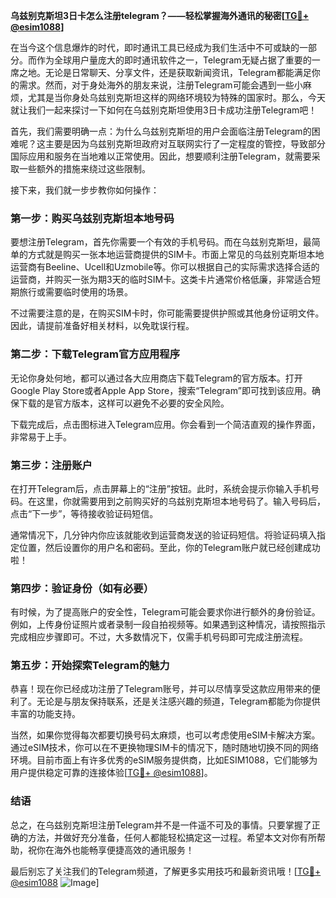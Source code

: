 **乌兹别克斯坦3日卡怎么注册telegram？——轻松掌握海外通讯的秘密[[TG💪+ @esim1088](https://t.me/s/esim1088)]**

在当今这个信息爆炸的时代，即时通讯工具已经成为我们生活中不可或缺的一部分。而作为全球用户量庞大的即时通讯软件之一，Telegram无疑占据了重要的一席之地。无论是日常聊天、分享文件，还是获取新闻资讯，Telegram都能满足你的需求。然而，对于身处海外的朋友来说，注册Telegram可能会遇到一些小麻烦，尤其是当你身处乌兹别克斯坦这样的网络环境较为特殊的国家时。那么，今天就让我们一起来探讨一下如何在乌兹别克斯坦使用3日卡成功注册Telegram吧！

首先，我们需要明确一点：为什么乌兹别克斯坦的用户会面临注册Telegram的困难呢？这主要是因为乌兹别克斯坦政府对互联网实行了一定程度的管控，导致部分国际应用和服务在当地难以正常使用。因此，想要顺利注册Telegram，就需要采取一些额外的措施来绕过这些限制。

接下来，我们就一步步教你如何操作：

### **第一步：购买乌兹别克斯坦本地号码**
要想注册Telegram，首先你需要一个有效的手机号码。而在乌兹别克斯坦，最简单的方式就是购买一张本地运营商提供的SIM卡。市面上常见的乌兹别克斯坦本地运营商有Beeline、Ucell和Uzmobile等。你可以根据自己的实际需求选择合适的运营商，并购买一张为期3天的临时SIM卡。这类卡片通常价格低廉，非常适合短期旅行或需要临时使用的场景。

不过需要注意的是，在购买SIM卡时，你可能需要提供护照或其他身份证明文件。因此，请提前准备好相关材料，以免耽误行程。

### **第二步：下载Telegram官方应用程序**
无论你身处何地，都可以通过各大应用商店下载Telegram的官方版本。打开Google Play Store或者Apple App Store，搜索“Telegram”即可找到该应用。确保下载的是官方版本，这样可以避免不必要的安全风险。

下载完成后，点击图标进入Telegram应用。你会看到一个简洁直观的操作界面，非常易于上手。

### **第三步：注册账户**
在打开Telegram后，点击屏幕上的“注册”按钮。此时，系统会提示你输入手机号码。在这里，你就需要用到之前购买好的乌兹别克斯坦本地号码了。输入号码后，点击“下一步”，等待接收验证码短信。

通常情况下，几分钟内你应该就能收到运营商发送的验证码短信。将验证码填入指定位置，然后设置你的用户名和密码。至此，你的Telegram账户就已经创建成功啦！

### **第四步：验证身份（如有必要）**
有时候，为了提高账户的安全性，Telegram可能会要求你进行额外的身份验证。例如，上传身份证照片或者录制一段自拍视频等。如果遇到这种情况，请按照指示完成相应步骤即可。不过，大多数情况下，仅需手机号码即可完成注册流程。

### **第五步：开始探索Telegram的魅力**
恭喜！现在你已经成功注册了Telegram账号，并可以尽情享受这款应用带来的便利了。无论是与朋友保持联系，还是关注感兴趣的频道，Telegram都能为你提供丰富的功能支持。

当然，如果你觉得每次都要切换号码太麻烦，也可以考虑使用eSIM卡解决方案。通过eSIM技术，你可以在不更换物理SIM卡的情况下，随时随地切换不同的网络环境。目前市面上有许多优秀的eSIM服务提供商，比如ESIM1088，它们能够为用户提供稳定可靠的连接体验[[TG💪+ @esim1088](https://t.me/s/esim1088)]。

### **结语**
总之，在乌兹别克斯坦注册Telegram并不是一件遥不可及的事情。只要掌握了正确的方法，并做好充分准备，任何人都能轻松搞定这一过程。希望本文对你有所帮助，祝你在海外也能畅享便捷高效的通讯服务！

最后别忘了关注我们的Telegram频道，了解更多实用技巧和最新资讯哦！[[TG💪+ @esim1088](https://t.me/s/esim1088) ![Image](https://i.postimg.cc/4NQfJmqS/Snipaste-2025-05-13-00-14-12.png)]